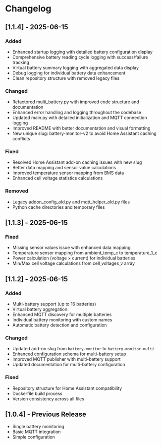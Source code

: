 # Changelog

## [1.1.4] - 2025-06-15

### Added
- Enhanced startup logging with detailed battery configuration display
- Comprehensive battery reading cycle logging with success/failure tracking
- Virtual battery summary logging with aggregated data display
- Debug logging for individual battery data enhancement
- Clean repository structure with removed legacy files

### Changed
- Refactored multi_battery.py with improved code structure and documentation
- Enhanced error handling and logging throughout the codebase
- Updated main.py with detailed initialization and MQTT connection logging
- Improved README with better documentation and visual formatting
- New unique slug: battery-monitor-v2 to avoid Home Assistant caching conflicts

### Fixed
- Resolved Home Assistant add-on caching issues with new slug
- Better data mapping and sensor value calculations
- Improved temperature sensor mapping from BMS data
- Enhanced cell voltage statistics calculations

### Removed
- Legacy addon_config_old.py and mqtt_helper_old.py files
- Python cache directories and temporary files

## [1.1.3] - 2025-06-15

### Fixed
- Missing sensor values issue with enhanced data mapping
- Temperature sensor mapping from ambient_temp_c to temperature_1_c
- Power calculation (voltage × current) for individual batteries
- Min/Max cell voltage calculations from cell_voltages_v array

## [1.1.2] - 2025-06-15

### Added
- Multi-battery support (up to 16 batteries)
- Virtual battery aggregation
- Enhanced MQTT discovery for multiple batteries
- Individual battery monitoring with custom names
- Automatic battery detection and configuration

### Changed
- Updated add-on slug from `battery-monitor` to `battery-monitor-multi`
- Enhanced configuration schema for multi-battery setup
- Improved MQTT publisher with multi-battery support
- Updated documentation for multi-battery configuration

### Fixed
- Repository structure for Home Assistant compatibility
- Dockerfile build process
- Version consistency across all files

## [1.0.4] - Previous Release
- Single battery monitoring
- Basic MQTT integration
- Simple configuration
